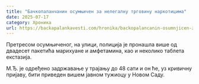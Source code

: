 ```yaml
---
title: "Бачкопаланчанин осумњичен за нелегалну трговину наркотицима"
date: 2025-07-17
category: Хроника
url: https://backapalankavesti.com/hronika/backopalancanin-osumnjicen-za-nelegalnu-trgovinu-narkoticima-2/
---
```


Претресом осумњиченог, на улици, полиција је пронашла више од двадесет пакетића марихуане и амфетамина, као и неколико таблета екстазија.

М.Ђ. је одређено задржавање у трајању до 48 сати и он ће, уз кривичну пријаву, бити приведен вишем јавном тужиоцу у Новом Саду.
